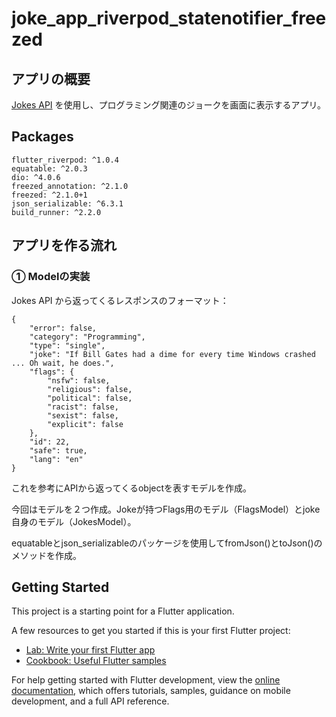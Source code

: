 # joke_app_riverpod_statenotifier_freezed

## アプリの概要
[Jokes API](https://v2.jokeapi.dev/) を使用し、プログラミング関連のジョークを画面に表示するアプリ。

## Packages
```
flutter_riverpod: ^1.0.4
equatable: ^2.0.3
dio: ^4.0.6
freezed_annotation: ^2.1.0
freezed: ^2.1.0+1
json_serializable: ^6.3.1
build_runner: ^2.2.0
```
## アプリを作る流れ

### ➀ Modelの実装
Jokes API から返ってくるレスポンスのフォーマット：
```
{
    "error": false,
    "category": "Programming",
    "type": "single",
    "joke": "If Bill Gates had a dime for every time Windows crashed ... Oh wait, he does.",
    "flags": {
        "nsfw": false,
        "religious": false,
        "political": false,
        "racist": false,
        "sexist": false,
        "explicit": false
    },
    "id": 22,
    "safe": true,
    "lang": "en"
}
```
これを参考にAPIから返ってくるobjectを表すモデルを作成。

今回はモデルを２つ作成。Jokeが持つFlags用のモデル（FlagsModel）とjoke自身のモデル（JokesModel）。

equatableとjson_serializableのパッケージを使用してfromJson()とtoJson()のメソッドを作成。

## Getting Started

This project is a starting point for a Flutter application.

A few resources to get you started if this is your first Flutter project:

- [Lab: Write your first Flutter app](https://docs.flutter.dev/get-started/codelab)
- [Cookbook: Useful Flutter samples](https://docs.flutter.dev/cookbook)

For help getting started with Flutter development, view the
[online documentation](https://docs.flutter.dev/), which offers tutorials,
samples, guidance on mobile development, and a full API reference.

